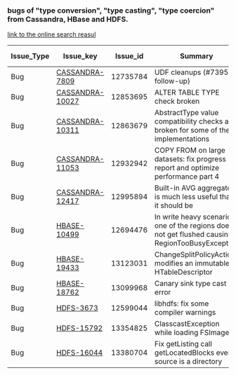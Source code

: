 ### bugs of "type conversion", "type casting", "type coercion" from Cassandra, HBase and HDFS. 

[link to the online search reasul](https://issues.apache.org/jira/issues/?jql=project%20in%20(CASSANDRA%2C%20HDFS%2C%20HBASE)%20AND%20issuetype%20%3D%20Bug%20AND%20text%20~%20%22%5C%22type%20coercion%5C%22%20OR%20%5C%22type%20conversion%5C%22%20OR%20%5C%22type%20casting%5C%22%22%20ORDER%20BY%20key%20ASC%2C%20issuetype%20DESC%2C%20summary%20ASC%2C%20cf%5B12310041%5D%20DESC)

|Issue_Type|Issue_key|Issue_id|Summary|Assignee|Reporter|Priority|Status|Resolution|Created|Updated|Due Date|
|----|----|----|----|----|----|----|----|----|----|----|----|
|Bug|[CASSANDRA-7809](https://issues.apache.org/jira/browse/CASSANDRA-7809)|12735784|UDF cleanups (#7395 follow-up)|slebresne|slebresne|Normal|Resolved|Fixed|21/Aug/14 13:52|16/Apr/19 09:31|
|Bug|[CASSANDRA-10027](https://issues.apache.org/jira/browse/CASSANDRA-10027)|12853695|ALTER TABLE TYPE check broken|blerer|aploetz|Low|Resolved|Fixed|09/Aug/15 15:20|16/Apr/19 09:31|
|Bug|[CASSANDRA-10311](https://issues.apache.org/jira/browse/CASSANDRA-10311)|12863679|AbstractType value compatibility checks are broken for some of the implementations||benedict|Normal|Resolved|Not A Problem|13/Sep/15 10:14|16/Apr/19 09:30|
|Bug|[CASSANDRA-11053](https://issues.apache.org/jira/browse/CASSANDRA-11053)|12932942|COPY FROM on large datasets: fix progress report and optimize performance part 4|stefania|stefania|Normal|Resolved|Fixed|21/Jan/16 01:56|16/Apr/19 09:30|
|Bug|[CASSANDRA-12417](https://issues.apache.org/jira/browse/CASSANDRA-12417)|12995894|Built-in AVG aggregate is much less useful than it should be|ifesdjeen|blambov|Normal|Resolved|Fixed|09/Aug/16 09:24|16/Apr/19 09:30|
|Bug|[HBASE-10499](https://issues.apache.org/jira/browse/HBASE-10499)|12694476|In write heavy scenario one of the regions does not get flushed causing RegionTooBusyException|yuzhihong@gmail.com|ram_krish|Critical|Closed|Fixed|11/Feb/14 12:00|06/Apr/18 17:55|
|Bug|[HBASE-19433](https://issues.apache.org/jira/browse/HBASE-19433)|13123031|ChangeSplitPolicyAction modifies an immutable HTableDescriptor|yuzhihong@gmail.com|elserj|Critical|Resolved|Fixed|05/Dec/17 23:14|01/Aug/18 06:22|
|Bug|[HBASE-18762](https://issues.apache.org/jira/browse/HBASE-18762)|13099968|Canary sink type cast error|ckulkarni|ckulkarni|Major|Resolved|Fixed|05/Sep/17 21:56|14/Dec/18 10:08|
|Bug|[HDFS-3673](https://issues.apache.org/jira/browse/HDFS-3673)|12599044|libhdfs: fix some compiler warnings|cmccabe|cmccabe|Minor|Closed|Fixed|16/Jul/12 21:20|11/Oct/12 17:46|
|Bug|[HDFS-15792](https://issues.apache.org/jira/browse/HDFS-15792)|13354825|ClasscastException while loading FSImage|prasad-acit|prasad-acit|Major|Resolved|Fixed|27/Jan/21 06:41|22/Mar/21 03:15|
|Bug|[HDFS-16044](https://issues.apache.org/jira/browse/HDFS-16044)|13380704|Fix getListing call getLocatedBlocks even source is a directory|pilchard|pilchard|Major|Patch Available||27/May/21 08:47|09/Jan/22 08:53|
